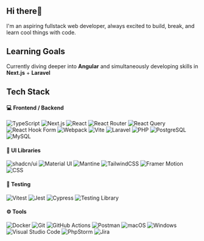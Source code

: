 ## Hi there👋
I'm an aspiring fullstack web developer, always excited to build, break, and learn cool things with code.

## Learning Goals
Currently diving deeper into **Angular** and simultaneously developing skills in **Next.js** + **Laravel**

## Tech Stack
#### 💻 Frontend / Backend
![TypeScript](https://img.shields.io/badge/TypeScript-3178C6?style=for-the-badge&logo=typescript&logoColor=white)
![Next.js](https://img.shields.io/badge/Next.js-000?logo=nextdotjs&logoColor=fff&style=for-the-badge)
![React](https://img.shields.io/badge/react-%2320232a.svg?style=for-the-badge&logo=react&logoColor=%2361DAFB)
![React Router](https://img.shields.io/badge/React_Router-CA4245?style=for-the-badge&logo=react-router&logoColor=white)
![React Query](https://img.shields.io/badge/-React%20Query-FF4154?style=for-the-badge&logo=react%20query&logoColor=white)
![React Hook Form](https://img.shields.io/badge/React%20Hook%20Form-%23EC5990.svg?style=for-the-badge&logo=reacthookform&logoColor=white)
![Webpack](https://img.shields.io/badge/webpack-%238DD6F9.svg?style=for-the-badge&logo=webpack&logoColor=black)
![Vite](https://img.shields.io/badge/vite-%23646CFF.svg?style=for-the-badge&logo=vite&logoColor=white)
![Laravel](https://img.shields.io/badge/Laravel-FF2D20?logo=laravel&logoColor=fff&style=for-the-badge)
![PHP](https://img.shields.io/badge/PHP-777BB4?logo=php&logoColor=fff&style=for-the-badge)
![PostgreSQL](https://img.shields.io/badge/PostgreSQL-4169E1?logo=postgresql&logoColor=fff&style=for-the-badge)
![MySQL](https://img.shields.io/badge/MySQL-4479A1?logo=mysql&logoColor=fff&style=for-the-badge)

#### 🧰 UI Libraries
![shadcn/ui](https://img.shields.io/badge/shadcn%2Fui-000?logo=shadcnui&logoColor=fff&style=for-the-badge)
![Material UI](https://img.shields.io/badge/Material%20UI-007FFF?style=for-the-badge&logo=mui&logoColor=white)
![Mantine](https://img.shields.io/badge/Mantine-ffffff?style=for-the-badge&logo=Mantine&logoColor=339af0)
![TailwindCSS](https://img.shields.io/badge/tailwindcss-%2338B2AC.svg?style=for-the-badge&logo=tailwind-css&logoColor=white)
![Framer Motion](https://img.shields.io/badge/Framer%20Motion-0055FF?style=for-the-badge&logo=framer&logoColor=white)
![CSS](https://img.shields.io/badge/CSS-639?logo=css&logoColor=fff&style=for-the-badge)

#### 🧪 Testing
![Vitest](https://img.shields.io/badge/-Vitest-252529?style=for-the-badge&logo=vitest&logoColor=FCC72B)
![Jest](https://img.shields.io/badge/Jest-C21325?logo=jest&logoColor=fff&style=for-the-badge)
![Cypress](https://img.shields.io/badge/-cypress-%23E5E5E5?style=for-the-badge&logo=cypress&logoColor=058a5e)
![Testing Library](https://img.shields.io/badge/-TestingLibrary-%23E33332?style=for-the-badge&logo=testing-library&logoColor=white)

#### ⚙️ Tools
![Docker](https://img.shields.io/badge/docker-%230db7ed.svg?style=for-the-badge&logo=docker&logoColor=white)
![Git](https://img.shields.io/badge/Git-F05032?logo=git&logoColor=fff&style=for-the-badge)
![GitHub Actions](https://img.shields.io/badge/Github%20Actions-282a2e?style=for-the-badge&logo=githubactions&logoColor=367cfe)
![Postman](https://img.shields.io/badge/Postman-FF6C37?logo=postman&logoColor=fff&style=for-the-badge)
![macOS](https://img.shields.io/badge/macOS-000?logo=macos&logoColor=fff&style=for-the-badge)
![Windows](https://img.shields.io/badge/Windows-0078D6?style=for-the-badge&logo=windows&logoColor=white)
![Visual Studio Code](https://img.shields.io/badge/Visual%20Studio%20Code-0078d7.svg?style=for-the-badge&logo=visual-studio-code&logoColor=white)
![PhpStorm](https://img.shields.io/badge/phpstorm-143?style=for-the-badge&logo=phpstorm&logoColor=black&color=black&labelColor=darkorchid)
![Jira](https://img.shields.io/badge/Jira-0052CC?logo=jira&logoColor=fff&style=for-the-badge)



<!--
**Finnick223/Finnick223** is a ✨ _special_ ✨ repository because its `README.md` (this file) appears on your GitHub profile.

Here are some ideas to get you started:

- 🔭 I’m currently working on ...
- 🌱 I’m currently learning ...
- 👯 I’m looking to collaborate on ...
- 🤔 I’m looking for help with ...
- 💬 Ask me about ...
- 📫 How to reach me: ...
- 😄 Pronouns: ...
- ⚡ Fun fact: ...
-->
